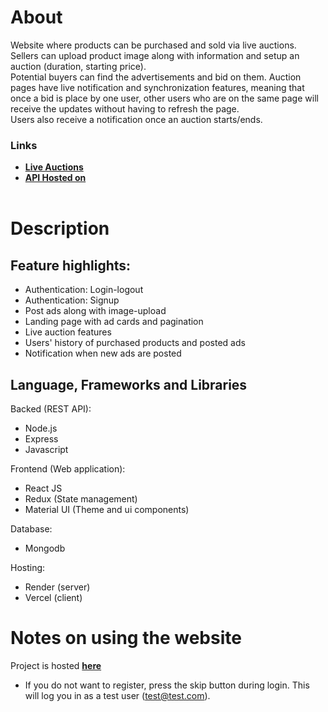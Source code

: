 # About
Website where products can be purchased and sold via live auctions. \
Sellers can upload product image along with information and setup an auction (duration, starting price). \
Potential buyers can find the advertisements and bid on them. Auction pages have live notification and synchronization features, meaning that once a bid is place by one user, other users who are on the same page will receive the updates without having to refresh the page. \
Users also receive a notification once an auction starts/ends.

### Links
- <a href="https://live-auctions.vercel.app/"><strong>Live Auctions</strong></a>
- <a href="https://auction-api-xbhd.onrender.com/"><strong>API Hosted on</strong></a>
  <br>
  <br>

# Description
## Feature highlights:
- Authentication: Login-logout
- Authentication: Signup
- Post ads along with image-upload
- Landing page with ad cards and pagination
- Live auction features
- Users' history of purchased products and posted ads
- Notification when new ads are posted

## Language, Frameworks and Libraries
Backed (REST API):
- Node.js
- Express
- Javascript

Frontend (Web application):
- React JS
- Redux (State management)
- Material UI (Theme and ui components)

Database:
- Mongodb


Hosting:
- Render (server)
- Vercel (client)



# Notes on using the website
Project is hosted <a href="https://live-auctions.vercel.app/"><strong>here</strong></a>
- If you do not want to register, press the skip button during login. This will log you in as a test user (test@test.com).

